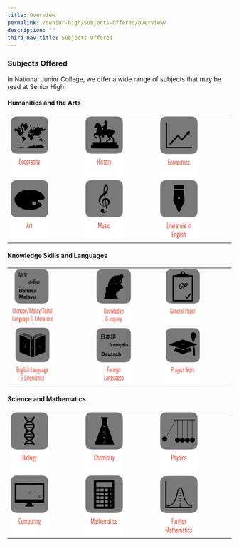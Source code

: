 ```yaml
---
title: Overview
permalink: /senior-high/Subjects-Offered/overview/
description: ""
third_nav_title: Subjects Offered
---
```

### Subjects Offered

In National Junior College, we offer a wide range of subjects that may be read at Senior High.

#### Humanities and the Arts

|  |  |  |
|---|---|---|
| <a href="web"><img src="/images/b1.png" style="width:55%"></a> | <a href="web"><img src="/images/b2.png" style="width:55%"></a> | <a href="web"><img src="/images/b3.png" style="width:55%"></a> |
| <a href="web"><img src="/images/b4.png" style="width:55%"></a> | <a href="web"><img src="/images/b5.png" style="width:55%"></a> | <a href="web"><img src="/images/b6.png" style="width:55%"></a> |


#### Knowledge Skills and Languages

|  |  |  |
|---|---|---|
| <a href="web"><img src="/images/b7.png" style="width:55%"></a> | <a href="web"><img src="/images/b8.png" style="width:55%"></a> | <a href="web"><img src="/images/b9.png" style="width:55%"></a> |
| <a href="web"><img src="/images/b10.png" style="width:55%"></a> | <a href="web"><img src="/images/b11.png" style="width:55%"></a> | <a href="web"><img src="/images/b12.png" style="width:55%"></a> |


#### Science and Mathematics

|  |  |  |
|---|---|---|
| <a href="web"><img src="/images/b13.png" style="width:55%"></a> | <a href="web"><img src="/images/b14.png" style="width:55%"></a> | <a href="web"><img src="/images/b15.png" style="width:55%"></a> |
| <a href="web"><img src="/images/b16.png" style="width:55%"></a> | <a href="web"><img src="/images/b17.png" style="width:55%"></a> | <a href="web"><img src="/images/b18.png" style="width:55%"></a> |

